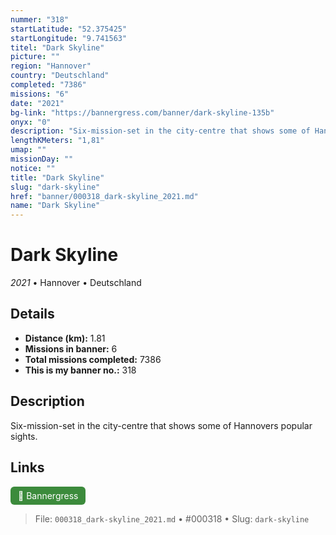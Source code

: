 ```yaml
---
nummer: "318"
startLatitude: "52.375425"
startLongitude: "9.741563"
titel: "Dark Skyline"
picture: ""
region: "Hannover"
country: "Deutschland"
completed: "7386"
missions: "6"
date: "2021"
bg-link: "https://bannergress.com/banner/dark-skyline-135b"
onyx: "0"
description: "Six-mission-set in the city-centre that shows some of Hannovers popular sights."
lengthKMeters: "1,81"
umap: ""
missionDay: ""
notice: ""
title: "Dark Skyline"
slug: "dark-skyline"
href: "banner/000318_dark-skyline_2021.md"
name: "Dark Skyline"
---
```

# Dark Skyline

*2021* • Hannover • Deutschland





## Details
- **Distance (km):** 1.81
- **Missions in banner:** 6
- **Total missions completed:** 7386
- **This is my banner no.:** 318



## Description
Six-mission-set in the city-centre that shows some of Hannovers popular sights.



## Links
<a href="https://bannergress.com/banner/dark-skyline-135b" target="_blank" style="display:inline-block;margin-right:8px;padding:6px 12px;background:#3c8b3c;color:#fff;text-decoration:none;border-radius:6px;">🔗 Bannergress</a>



> File: `000318_dark-skyline_2021.md` • #000318 • Slug: `dark-skyline`
